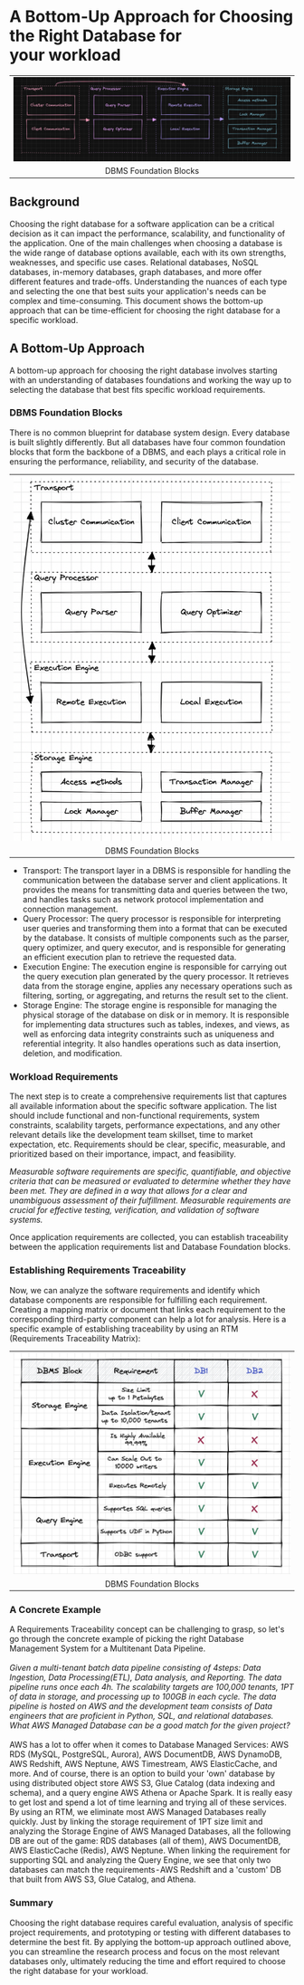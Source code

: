 # A Bottom-Up Approach for Choosing the Right Database for your workload

<table width="256px">
  <tr>
    <td><img src="./images/dbms-blocks.png"/></td>
  </tr>
  <tr><td align="center">DBMS Foundation Blocks</td></tr>
</table>

## Background
Choosing the right database for a software application can be a critical decision as it can impact the performance, scalability, and functionality of the application. One of the main challenges when choosing a database is the wide range of database options available, each with its own strengths, weaknesses, and specific use cases. Relational databases, NoSQL databases, in-memory databases, graph databases, and more offer different features and trade-offs. Understanding the nuances of each type and selecting the one that best suits your application's needs can be complex and time-consuming. This document shows the bottom-up approach that can be time-efficient for choosing the right database for a specific workload.

## A Bottom-Up Approach
A bottom-up approach for choosing the right database involves starting with an understanding of databases foundations and working the way up to selecting the database that best fits specific workload requirements.

### DBMS Foundation Blocks
There is no common blueprint for database system design. Every database is built slightly differently. But all databases have four common foundation blocks that form the backbone of a DBMS, and each plays a critical role in ensuring the performance, reliability, and security of the database.

<table width="256px">
  <tr>
    <td><img src="./images/dbms-blocks-2.png"/></td>
  </tr>
  <tr><td align="center">DBMS Foundation Blocks</td></tr>
</table>

- Transport: The transport layer in a DBMS is responsible for handling the communication between the database server and client applications. It provides the means for transmitting data and queries between the two, and handles tasks such as network protocol implementation and connection management.
- Query Processor: The query processor is responsible for interpreting user queries and transforming them into a format that can be executed by the database. It consists of multiple components such as the parser, query optimizer, and query executor, and is responsible for generating an efficient execution plan to retrieve the requested data.
- Execution Engine: The execution engine is responsible for carrying out the query execution plan generated by the query processor. It retrieves data from the storage engine, applies any necessary operations such as filtering, sorting, or aggregating, and returns the result set to the client.
- Storage Engine: The storage engine is responsible for managing the physical storage of the database on disk or in memory. It is responsible for implementing data structures such as tables, indexes, and views, as well as enforcing data integrity constraints such as uniqueness and referential integrity. It also handles operations such as data insertion, deletion, and modification.

### Workload Requirements
The next step is to create a comprehensive requirements list that captures all available information about the specific software application. The list should include functional and non-functional requirements, system constraints, scalability targets, performance expectations, and any other relevant details like the development team skillset, time to market expectation, etc. Requirements should be clear, specific, measurable, and prioritized based on their importance, impact, and feasibility.

<i>Measurable software requirements are specific, quantifiable, and objective criteria that can be measured or evaluated to determine whether they have been met. They are defined in a way that allows for a clear and unambiguous assessment of their fulfillment. Measurable requirements are crucial for effective testing, verification, and validation of software systems.</i>

Once application requirements are collected, you can establish traceability between the application requirements list and Database Foundation blocks.

### Establishing Requirements Traceability
Now, we can analyze the software requirements and identify which database components are responsible for fulfilling each requirement. Creating a mapping matrix or document that links each requirement to the corresponding third-party component can help a lot for analysis. Here is a specific example of establishing traceability by using an RTM (Requirements Traceability Matrix):

<table width="256px">
  <tr>
    <td><img src="./images/tracebility.png"/></td>
  </tr>
  <tr><td align="center">DBMS Foundation Blocks</td></tr>
</table>

### A Concrete Example
A Requirements Traceability concept can be challenging to grasp, so let's go through the concrete example of picking the right Database Management System for a Multitenant Data Pipeline.  
<br/><i>
Given a multi-tenant batch data pipeline consisting of 4steps: Data Ingestion, Data Processing(ETL), Data analysis, and Reporting. The data pipeline runs once each 4h. The scalability targets are 100,000 tenants, 1PT of data in storage, and processing up to 100GB in each cycle. The data pipeline is hosted on AWS and the development team consists of Data engineers that are proficient in Python, SQL, and relational databases. What AWS Managed Database can be a good match for the given project?
</i><br/>  
AWS has a lot to offer when it comes to Database Managed Services: AWS RDS (MySQL, PostgreSQL, Aurora), AWS DocumentDB, AWS DynamoDB, AWS Redshift, AWS Neptune, AWS Timestream, AWS ElasticCache, and more. And of course, there is an option to build your 'own' database by using distributed object store AWS S3, Glue Catalog (data indexing and schema), and a query engine AWS Athena or Apache Spark. It is really easy to get lost and spend a lot of time learning and trying all of these services. 
By using an RTM, we eliminate most AWS Managed Databases really quickly. Just by linking the storage requirement of 1PT size limit and analyzing the Storage Engine of AWS Managed Databases, all the following DB are out of the game: RDS databases (all of them), AWS DocumentDB, AWS ElasticCache (Redis), AWS Neptune. When linking the requirement for supporting SQL and analyzing the Query Engine, we see that only two databases can match the requirements - AWS Redshift and a 'custom' DB that built from AWS S3, Glue Catalog, and Athena.


### Summary
Choosing the right database requires careful evaluation, analysis of specific project requirements, and prototyping or testing with different databases to determine the best fit. By applying the bottom-up approach outlined above, you can streamline the research process and focus on the most relevant databases only, ultimately reducing the time and effort required to choose the right database for your workload.

